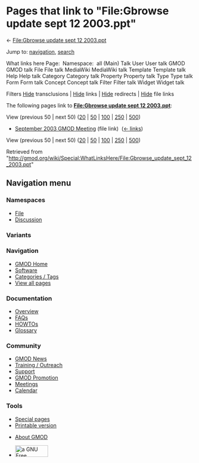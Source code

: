 <div id="mw-page-base" class="noprint">

</div>

<div id="mw-head-base" class="noprint">

</div>

<div id="content" class="mw-body" role="main">

<span id="top"></span>

<div id="mw-js-message" style="display:none;">

</div>



# <span dir="auto">Pages that link to "File:Gbrowse update sept 12 2003.ppt"</span>

<div id="bodyContent">

<div id="contentSub">

← [File:Gbrowse update sept 12
2003.ppt](/wiki/File:Gbrowse_update_sept_12_2003.ppt "File:Gbrowse update sept 12 2003.ppt")

</div>

<div id="jump-to-nav" class="mw-jump">

Jump to: [navigation](#mw-navigation), [search](#p-search)

</div>

<div id="mw-content-text">

What links here Page:  Namespace:  all (Main) Talk User User talk GMOD
GMOD talk File File talk MediaWiki MediaWiki talk Template Template talk
Help Help talk Category Category talk Property Property talk Type Type
talk Form Form talk Concept Concept talk Filter Filter talk Widget
Widget talk

Filters
[Hide](/mediawiki/index.php?title=Special:WhatLinksHere/File:Gbrowse_update_sept_12_2003.ppt&hidetrans=1 "Special:WhatLinksHere/File:Gbrowse update sept 12 2003.ppt")
transclusions \|
[Hide](/mediawiki/index.php?title=Special:WhatLinksHere/File:Gbrowse_update_sept_12_2003.ppt&hidelinks=1 "Special:WhatLinksHere/File:Gbrowse update sept 12 2003.ppt")
links \|
[Hide](/mediawiki/index.php?title=Special:WhatLinksHere/File:Gbrowse_update_sept_12_2003.ppt&hideredirs=1 "Special:WhatLinksHere/File:Gbrowse update sept 12 2003.ppt")
redirects \|
[Hide](/mediawiki/index.php?title=Special:WhatLinksHere/File:Gbrowse_update_sept_12_2003.ppt&hideimages=1 "Special:WhatLinksHere/File:Gbrowse update sept 12 2003.ppt")
file links

The following pages link to **[File:Gbrowse update sept 12
2003.ppt](/wiki/File:Gbrowse_update_sept_12_2003.ppt "File:Gbrowse update sept 12 2003.ppt")**:

View (previous 50 \| next 50)
([20](/mediawiki/index.php?title=Special:WhatLinksHere/File:Gbrowse_update_sept_12_2003.ppt&limit=20 "Special:WhatLinksHere/File:Gbrowse update sept 12 2003.ppt")
\|
[50](/mediawiki/index.php?title=Special:WhatLinksHere/File:Gbrowse_update_sept_12_2003.ppt&limit=50 "Special:WhatLinksHere/File:Gbrowse update sept 12 2003.ppt")
\|
[100](/mediawiki/index.php?title=Special:WhatLinksHere/File:Gbrowse_update_sept_12_2003.ppt&limit=100 "Special:WhatLinksHere/File:Gbrowse update sept 12 2003.ppt")
\|
[250](/mediawiki/index.php?title=Special:WhatLinksHere/File:Gbrowse_update_sept_12_2003.ppt&limit=250 "Special:WhatLinksHere/File:Gbrowse update sept 12 2003.ppt")
\|
[500](/mediawiki/index.php?title=Special:WhatLinksHere/File:Gbrowse_update_sept_12_2003.ppt&limit=500 "Special:WhatLinksHere/File:Gbrowse update sept 12 2003.ppt"))

- [September 2003 GMOD
  Meeting](/wiki/September_2003_GMOD_Meeting "September 2003 GMOD Meeting")
  (file link) ‎ <span class="mw-whatlinkshere-tools">([←
  links](/mediawiki/index.php?title=Special:WhatLinksHere&target=September+2003+GMOD+Meeting "Special:WhatLinksHere"))</span>

View (previous 50 \| next 50)
([20](/mediawiki/index.php?title=Special:WhatLinksHere/File:Gbrowse_update_sept_12_2003.ppt&limit=20 "Special:WhatLinksHere/File:Gbrowse update sept 12 2003.ppt")
\|
[50](/mediawiki/index.php?title=Special:WhatLinksHere/File:Gbrowse_update_sept_12_2003.ppt&limit=50 "Special:WhatLinksHere/File:Gbrowse update sept 12 2003.ppt")
\|
[100](/mediawiki/index.php?title=Special:WhatLinksHere/File:Gbrowse_update_sept_12_2003.ppt&limit=100 "Special:WhatLinksHere/File:Gbrowse update sept 12 2003.ppt")
\|
[250](/mediawiki/index.php?title=Special:WhatLinksHere/File:Gbrowse_update_sept_12_2003.ppt&limit=250 "Special:WhatLinksHere/File:Gbrowse update sept 12 2003.ppt")
\|
[500](/mediawiki/index.php?title=Special:WhatLinksHere/File:Gbrowse_update_sept_12_2003.ppt&limit=500 "Special:WhatLinksHere/File:Gbrowse update sept 12 2003.ppt"))

</div>

<div class="printfooter">

Retrieved from
"<http://gmod.org/wiki/Special:WhatLinksHere/File:Gbrowse_update_sept_12_2003.ppt>"

</div>

<div id="catlinks" class="catlinks catlinks-allhidden">

</div>

<div class="visualClear">

</div>

</div>

</div>

<div id="mw-navigation">

## Navigation menu

<div id="mw-head">



<div id="left-navigation">

<div id="p-namespaces" class="vectorTabs" role="navigation"
aria-labelledby="p-namespaces-label">

### Namespaces

- <span id="ca-nstab-image"><a href="/wiki/File:Gbrowse_update_sept_12_2003.ppt" accesskey="c"
  title="View the file page [c]">File</a></span>
- <span id="ca-talk"><a
  href="/mediawiki/index.php?title=File_talk:Gbrowse_update_sept_12_2003.ppt&amp;action=edit&amp;redlink=1"
  accesskey="t"
  title="Discussion about the content page [t]">Discussion</a></span>

</div>

<div id="p-variants" class="vectorMenu emptyPortlet" role="navigation"
aria-labelledby="p-variants-label">

### 

### Variants[](#)

<div class="menu">

</div>

</div>

</div>

<div id="right-navigation">





</div>



</div>

</div>

</div>

<div id="mw-panel">

<div id="p-logo" role="banner">

<a href="/wiki/Main_Page"
style="background-image: url(http://gmod.org/images/GMOD-cogs.png);"
title="Visit the main page"></a>

</div>

<div id="p-Navigation" class="portal" role="navigation"
aria-labelledby="p-Navigation-label">

### Navigation

<div class="body">

- <span id="n-GMOD-Home">[GMOD Home](/wiki/Main_Page)</span>
- <span id="n-Software">[Software](/wiki/GMOD_Components)</span>
- <span id="n-Categories-.2F-Tags">[Categories /
  Tags](/wiki/Categories)</span>
- <span id="n-View-all-pages">[View all
  pages](/wiki/Special:AllPages)</span>

</div>

</div>

<div id="p-Documentation" class="portal" role="navigation"
aria-labelledby="p-Documentation-label">

### Documentation

<div class="body">

- <span id="n-Overview">[Overview](/wiki/Overview)</span>
- <span id="n-FAQs">[FAQs](/wiki/Category:FAQ)</span>
- <span id="n-HOWTOs">[HOWTOs](/wiki/Category:HOWTO)</span>
- <span id="n-Glossary">[Glossary](/wiki/Glossary)</span>

</div>

</div>

<div id="p-Community" class="portal" role="navigation"
aria-labelledby="p-Community-label">

### Community

<div class="body">

- <span id="n-GMOD-News">[GMOD News](/wiki/GMOD_News)</span>
- <span id="n-Training-.2F-Outreach">[Training /
  Outreach](/wiki/Training_and_Outreach)</span>
- <span id="n-Support">[Support](/wiki/Support)</span>
- <span id="n-GMOD-Promotion">[GMOD
  Promotion](/wiki/GMOD_Promotion)</span>
- <span id="n-Meetings">[Meetings](/wiki/Meetings)</span>
- <span id="n-Calendar">[Calendar](/wiki/Calendar)</span>

</div>

</div>

<div id="p-tb" class="portal" role="navigation"
aria-labelledby="p-tb-label">

### Tools

<div class="body">

- <span id="t-specialpages"><a href="/wiki/Special:SpecialPages" accesskey="q"
  title="A list of all special pages [q]">Special pages</a></span>
- <span id="t-print"><a
  href="/mediawiki/index.php?title=Special:WhatLinksHere/File:Gbrowse_update_sept_12_2003.ppt&amp;printable=yes"
  rel="alternate" accesskey="p"
  title="Printable version of this page [p]">Printable version</a></span>

</div>

</div>

</div>

</div>

<div id="footer" role="contentinfo">

- <span id="footer-places-about">[About
  GMOD](/wiki/GMOD:About "GMOD:About")</span>

<!-- -->

- <span id="footer-copyrightico">[<img src="http://www.gnu.org/graphics/gfdl-logo-small.png" width="88"
  height="31" alt="a GNU Free Documentation License" />](http://www.gnu.org/licenses/fdl-1.3.html)</span>


<div style="clear:both">

</div>

</div>
